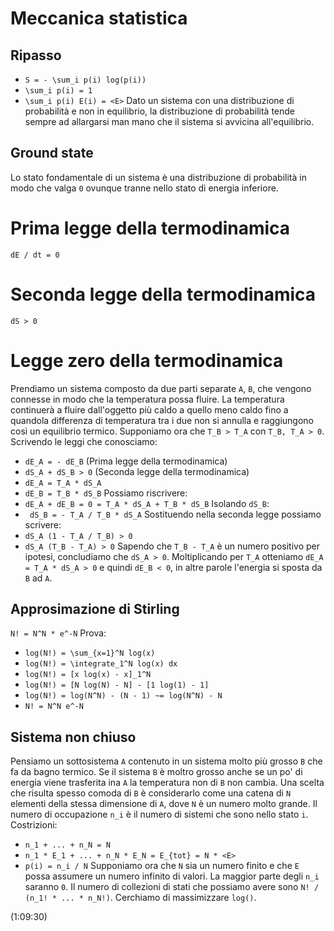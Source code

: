 # Meccanica statistica

## Ripasso
- `S = - \sum_i p(i) log(p(i))`
- `\sum_i p(i) = 1`
- `\sum_i p(i) E(i) = <E>`
Dato un sistema con una distribuzione di probabilità e non in equilibrio, la distribuzione di probabilità tende sempre ad allargarsi man mano che il sistema si avvicina all'equilibrio.


## Ground state
Lo stato fondamentale di un sistema è una distribuzione di probabilità in modo che valga `0` ovunque tranne nello stato di energia inferiore.

# Prima legge della termodinamica
`dE / dt = 0`

# Seconda legge della termodinamica
`dS > 0`

# Legge zero della termodinamica
Prendiamo un sistema composto da due parti separate `A`, `B`, che vengono connesse in modo che la temperatura possa fluire. La temperatura continuerà a fluire dall'oggetto più caldo a quello meno caldo fino a quandola differenza di temperatura tra i due non si annulla e raggiungono così un equilibrio termico.
Supponiamo ora che `T_B > T_A` con `T_B, T_A > 0`. Scrivendo le leggi che conosciamo:
- `dE_A = - dE_B` (Prima legge della termodinamica)
- `dS_A + dS_B > 0` (Seconda legge della termodinamica)
- `dE_A = T_A * dS_A`
- `dE_B = T_B * dS_B`
Possiamo riscrivere:
- `dE_A + dE_B = 0 = T_A * dS_A + T_B * dS_B`
Isolando `dS_B`:
- ` dS_B = - T_A / T_B * dS_A`
Sostituendo nella seconda legge possiamo scrivere:
- `dS_A (1 - T_A / T_B) > 0`
- `dS_A (T_B - T_A) > 0`
Sapendo che `T_B - T_A` è un numero positivo per ipotesi, concludiamo che `dS_A > 0`.
Moltiplicando per `T_A` otteniamo `dE_A = T_A * dS_A > 0` e quindi `dE_B < 0`, in altre parole l'energia si sposta da `B` ad `A`.

## Approsimazione di Stirling
`N! = N^N * e^-N`
Prova:
- `log(N!) = \sum_{x=1}^N log(x)`
- `log(N!) = \integrate_1^N log(x) dx`
- `log(N!) = [x log(x) - x]_1^N`
- `log(N!) = [N log(N) - N] - [1 log(1) - 1]`
- `log(N!) = log(N^N) - (N - 1) ~= log(N^N) - N`
- `N! = N^N e^-N`

## Sistema non chiuso
Pensiamo un sottosistema `A` contenuto in un sistema molto più grosso `B` che fa da bagno termico.
Se il sistema `B` è moltro grosso anche se un po' di energia viene trasferita ina `A` la temperatura non di `B` non cambia. Una scelta che risulta spesso comoda di `B` è considerarlo come una catena di `N` elementi della stessa dimensione di `A`, dove `N` è un numero molto grande.
Il numero di occupazione `n_i` è il numero di sistemi che sono nello stato `i`.
Costrizioni:
- `n_1 + ... + n_N = N`
- `n_1 * E_1 + ... + n_N * E_N = E_{tot} = N * <E>`
- `p(i) = n_i / N`
Supponiamo ora che `N` sia un numero finito e che `E` possa assumere un numero infinito di valori.
La maggior parte degli `n_i` saranno `0`. Il numero di collezioni di stati che possiamo avere sono `N! / (n_1! * ... * n_N!)`. Cerchiamo di massimizzare `log()`.

(1:09:30)
